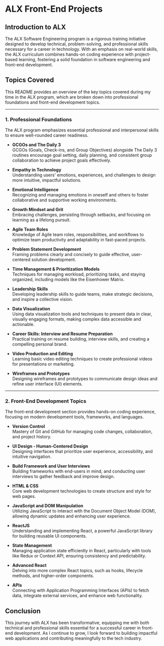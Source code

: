 # ALX Front-End Projects

## Introduction to ALX

The ALX Software Engineering program is a rigorous training initiative designed to develop technical, problem-solving, and professional skills necessary for a career in technology. With an emphasis on real-world skills, the ALX curriculum combines hands-on coding experience with project-based learning, fostering a solid foundation in software engineering and front-end development.

## Topics Covered

This README provides an overview of the key topics covered during my time in the ALX program, which are broken down into professional foundations and front-end development topics.

---

### 1. Professional Foundations

The ALX program emphasizes essential professional and interpersonal skills to ensure well-rounded career readiness.

- **GCGOs and The Daily 3**  
  GCGOs (Goals, Check-ins, and Group Objectives) alongside The Daily 3 routines encourage goal setting, daily planning, and consistent group collaboration to achieve project goals effectively.

- **Empathy in Technology**  
  Understanding users' emotions, experiences, and challenges to design more intuitive, impactful solutions.

- **Emotional Intelligence**  
  Recognizing and managing emotions in oneself and others to foster collaborative and supportive working environments.

- **Growth Mindset and Grit**  
  Embracing challenges, persisting through setbacks, and focusing on learning as a lifelong pursuit.

- **Agile Team Roles**  
  Knowledge of Agile team roles, responsibilities, and workflows to optimize team productivity and adaptability in fast-paced projects.

- **Problem Statement Development**  
  Framing problems clearly and concisely to guide effective, user-centered solution development.

- **Time Management & Prioritization Models**  
  Techniques for managing workload, prioritizing tasks, and staying organized, including models like the Eisenhower Matrix.

- **Leadership Skills**  
  Developing leadership skills to guide teams, make strategic decisions, and inspire a collective vision.

- **Data Visualization**  
  Using data visualization tools and techniques to present data in clear, visually engaging formats, making complex data accessible and actionable.

- **Career Skills: Interview and Resume Preparation**  
  Practical training on resume building, interview skills, and creating a compelling personal brand.

- **Video Production and Editing**  
  Learning basic video editing techniques to create professional videos for presentations or marketing.

- **Wireframes and Prototypes**  
  Designing wireframes and prototypes to communicate design ideas and refine user interface (UI) elements.

---

### 2. Front-End Development Topics

The front-end development section provides hands-on coding experience, focusing on modern development tools, frameworks, and languages.

- **Version Control**  
  Mastery of Git and GitHub for managing code changes, collaboration, and project history.

- **UI Design - Human-Centered Design**  
  Designing interfaces that prioritize user experience, accessibility, and intuitive navigation.

- **Build Framework and User Interviews**  
  Building frameworks with end-users in mind, and conducting user interviews to gather feedback and improve design.

- **HTML & CSS**  
  Core web development technologies to create structure and style for web pages.

- **JavaScript and DOM Manipulation**  
  Utilizing JavaScript to interact with the Document Object Model (DOM), allowing dynamic updates and enhancing user experience.

- **ReactJS**  
  Understanding and implementing React, a powerful JavaScript library for building reusable UI components.

- **State Management**  
  Managing application state efficiently in React, particularly with tools like Redux or Context API, ensuring consistency and predictability.

- **Advanced React**  
  Delving into more complex React topics, such as hooks, lifecycle methods, and higher-order components.

- **APIs**  
  Connecting with Application Programming Interfaces (APIs) to fetch data, integrate external services, and enhance web functionality.

## Conclusion

This journey with ALX has been transformative, equipping me with both technical and professional skills essential for a successful career in front-end development. As I continue to grow, I look forward to building impactful web applications and contributing meaningfully to the tech industry.
